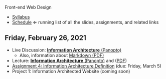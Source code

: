 Front-end Web Design

- [Syllabus](syllabus.md)
- [Schedule](schedule.md)   ⇐ running list of all the slides, assignments, and related links

## Friday, February 26, 2021

- Live Discussion: [**Information Architecture** (Panopto)](https://rochester.hosted.panopto.com/Panopto/Pages/Viewer.aspx?id=89de8fc8-f329-42cf-aea2-acdc012c076b)
  - Also, information about [Markdown (PDF)](04-information-architecture/markdown.pdf)
- Lecture: [**Information Architecture** (Panopto)](https://rochester.hosted.panopto.com/Panopto/Pages/Viewer.aspx?id=84be8c8a-0b3b-4bb2-80df-acdb00f82c99) and ([PDF](04-information-architecture/information-architecture.pdf))
- [Assignment 4: Information Architecture Definition](assign04-ia-definition/instructions.md) (due: Friday, March 5)
- Project 1: Information Architected Website (coming soon)

